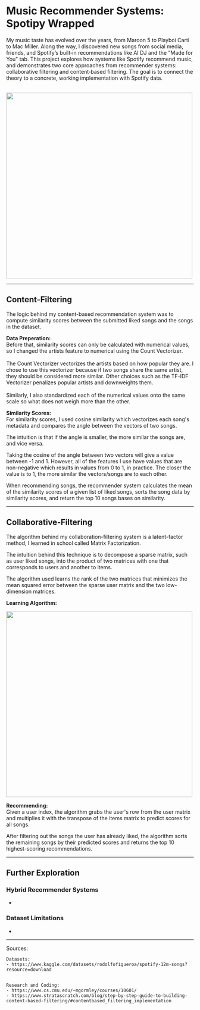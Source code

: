 # Music Recommender Systems: Spotipy Wrapped

My music taste has evolved over the years, from Maroon 5 to Playboi Carti to Mac Miller. Along the way, I discovered new songs from social media, friends, and Spotify’s built‑in recommendations like AI DJ and the "Made for You" tab. This project explores how systems like Spotify recommend music, and demonstrates two core approaches from recommender systems: collaborative filtering and content‑based filtering. The goal is to connect the theory to a concrete, working implementation with Spotify data. <br> <br>


<img src="https://i.imgur.com/HmOCA03.png" width="500">

---

## Content-Filtering
The logic behind my content-based recommendation system was to compute similarity scores between the submitted liked songs and the songs in the dataset. <br>

<b> Data Preperation: </b> <br>
Before that, similarity scores can only be calculated with numerical values, so I changed the artists feature to numerical using the Count Vectorizer. <br>
<br>
The Count Vectorizer vectorizes the artists based on how popular they are. I chose to use this vectorizer because if two songs share the same artist, they should be considered more similar. Other choices such as the TF-IDF Vectorizer penalizes popular artists and downweights them. <br>
<br>
Similarly, I also standardized each of the numerical values onto the same scale so what does not weigh more than the other. 

<b>Similarity Scores:</b> <br>
For similarity scores, I used cosine similarity which vectorizes each song's metadata and compares the angle between the vectors of two songs.<br>

The intuition is that if the angle is smaller, the more similar the songs are, and vice versa. <br>

Taking the cosine of the angle between two vectors will give a value between -1 and 1. However, all of the features I use have values that are non-negative which results in values from 0 to 1, in practice. The closer the value is to 1, the more similar the vectors/songs are to each other.

When recommending songs, the recommender system calculates the mean of the similarity scores of a given list of liked songs, sorts the song data by similarity scores, and return the top 10 songs bases on similarity. 


---
## Collaborative-Filtering

The algorithm behind my collaboration-filtering system is a latent-factor method, I learned in school called Matrix Factorization. <br>

The intuition behind this technique is to decompose a sparse matrix, such as user liked songs, into the product of two matrices with one that corresponds to users and another to items. <br>

The algorithm used learns the rank of the two matrices that minimizes the mean squared error between the sparse user matrix and the two low-dimension matrices. <br>

<b>Learning Algorithm:</b> <br>

<img src="https://i.imgur.com/ppcTZNT.png" width="500">

<b>Recommending:</b> <br>
Given a user index, the algorithm grabs the user's row from the user matrix and multiplies it with the transpose of the items matrix to predict scores for all songs. <br>

After filtering out the songs the user has already liked, the algorithm sorts the remaining songs by their predicted scores and returns the top 10 highest-scoring recommendations.

---


## Further Exploration

### Hybrid Recommender Systems

- 

### Dataset Limitations

- 

---

Sources:

    Datasets:
    - https://www.kaggle.com/datasets/rodolfofigueroa/spotify-12m-songs?resource=download


    Research and Coding:
    - https://www.cs.cmu.edu/~mgormley/courses/10601/
    - https://www.stratascratch.com/blog/step-by-step-guide-to-building-content-based-filtering/#contentbased_filtering_implementation 
